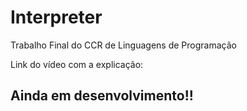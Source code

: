 # Interpreter
Trabalho Final do CCR de Linguagens de Programação

Link do vídeo com a explicação:

## Ainda em desenvolvimento!!